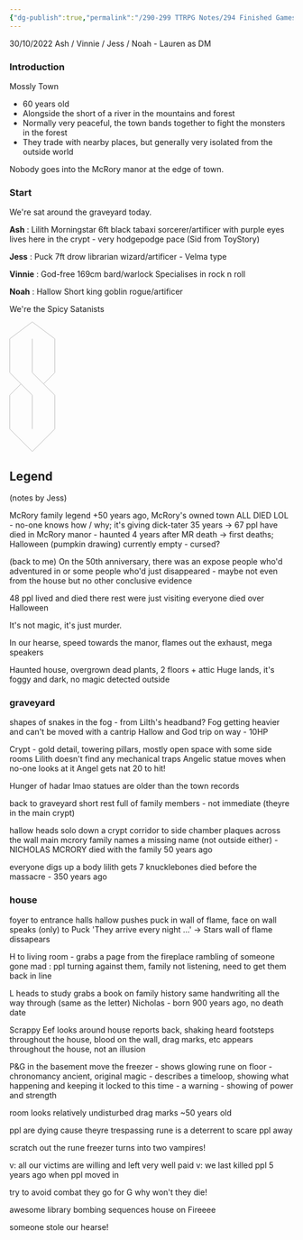 ```yaml
---
{"dg-publish":true,"permalink":"/290-299 TTRPG Notes/294 Finished Games/09 Oneshots/Halloween Mystery/"}
---
```



30/10/2022
Ash / Vinnie / Jess / Noah - Lauren as DM

### Introduction

Mossly Town
- 60 years old
- Alongside the short of a river in the mountains and forest
- Normally very peaceful, the town bands together to fight the monsters in the forest
- They trade with nearby places, but generally very isolated from the outside world

Nobody goes into the McRory manor at the edge of town.

### Start

We're sat around the graveyard today.

**Ash** : Lilith Morningstar
6ft black tabaxi sorcerer/artificer with purple eyes
lives here in the crypt - very hodgepodge pace (Sid from ToyStory)

**Jess** : Puck
7ft drow librarian wizard/artificer - Velma type

**Vinnie** : God-free
169cm bard/warlock
Specialises in rock n roll

**Noah** : Hallow
Short king goblin rogue/artificer

We're the Spicy Satanists

<svg xmlns="http://www.w3.org/2000/svg" xmlns:xlink="http://www.w3.org/1999/xlink" version="1.1" width="82px" height="232px" viewBox="-0.5 -0.5 82 232"><defs/><g><path d="M 40 90 L 40 30" fill="none" stroke="#bdbdbd" stroke-miterlimit="10" pointer-events="stroke"/><path d="M 80 90 L 80 30" fill="none" stroke="#bdbdbd" stroke-miterlimit="10" pointer-events="stroke"/><path d="M 0 90 L 0 30" fill="none" stroke="#bdbdbd" stroke-miterlimit="10" pointer-events="stroke"/><path d="M 0 190 L 0 130" fill="none" stroke="#bdbdbd" stroke-miterlimit="10" pointer-events="stroke"/><path d="M 40 190 L 40 130" fill="none" stroke="#bdbdbd" stroke-miterlimit="10" pointer-events="stroke"/><path d="M 80 190 L 80 130" fill="none" stroke="#bdbdbd" stroke-miterlimit="10" pointer-events="stroke"/><path d="M 40 0 L 0 30" fill="none" stroke="#bdbdbd" stroke-miterlimit="10" pointer-events="stroke"/><path d="M 80 30 L 40 0" fill="none" stroke="#bdbdbd" stroke-miterlimit="10" pointer-events="stroke"/><path d="M 80 130 L 40 90" fill="none" stroke="#bdbdbd" stroke-miterlimit="10" pointer-events="stroke"/><path d="M 40 130 L 0 90" fill="none" stroke="#bdbdbd" stroke-miterlimit="10" pointer-events="stroke"/><path d="M 40 230 L 0 190" fill="none" stroke="#bdbdbd" stroke-miterlimit="10" pointer-events="stroke"/><path d="M 80 190 L 40 230" fill="none" stroke="#bdbdbd" stroke-miterlimit="10" pointer-events="stroke"/><path d="M 20 110 L 0 130" fill="none" stroke="#bdbdbd" stroke-miterlimit="10" pointer-events="stroke"/><path d="M 60 110 L 80 90" fill="none" stroke="#bdbdbd" stroke-miterlimit="10" pointer-events="stroke"/></g></svg>

## Legend
(notes by Jess)

McRory family legend
+50 years ago, McRory's owned town
ALL DIED LOL - no-one knows how / why; it's giving dick-tater
35 years -> 67 ppl have died in McRory manor - haunted
4 years after MR death -> first deaths; Halloween (pumpkin drawing)
currently empty - cursed?

(back to me)
On the 50th anniversary, there was an expose
people who'd adventured in
or some people who'd just disappeared - maybe not even from the house but no other conclusive evidence

48 ppl lived and died there
rest were just visiting
everyone died over Halloween

It's not magic, it's just murder.

In our hearse, speed towards the manor, flames out the exhaust, mega speakers

Haunted house, overgrown dead plants, 2 floors + attic
Huge lands, it's foggy and dark, no magic detected outside

### graveyard

shapes of snakes in the fog - from Lilth's headband?
Fog getting heavier and can't be moved with a cantrip
Hallow and God trip on way - 10HP

Crypt - gold detail, towering pillars, mostly open space with some side rooms
Lilith doesn't find any mechanical traps
Angelic statue moves when no-one looks at it
Angel gets nat 20 to hit!

Hunger of hadar lmao
statues are older than the town records

back to graveyard
short rest
full of family members - not immediate (theyre in the main crypt)

hallow heads solo down a crypt corridor to side chamber
plaques across the wall
main mcrory family names
a missing name (not outside either) - NICHOLAS MCRORY
died with the family 50 years ago

everyone digs up a body
lilith gets 7 knucklebones
died before the massacre - 350 years ago

### house

foyer
to entrance halls
hallow pushes puck in
wall of flame, face on wall speaks (only) to Puck
'They arrive every night ...' -> Stars
wall of flame dissapears

H to living room - grabs a page from the fireplace
rambling of someone gone mad : ppl turning against them, family not listening, need to get them back in line

L heads to study
grabs a book on family history
same handwriting all the way through (same as the letter)
Nicholas - born 900 years ago, no death date

Scrappy Eef looks around house
reports back, shaking
heard footsteps throughout the house, blood on the wall, drag marks, etc
appears throughout the house, not an illusion

P&G in the basement
move the freezer - shows glowing rune on floor - chronomancy
ancient, original magic - describes a timeloop, showing what happening
and keeping it locked to this time - a warning - showing of power and strength

room looks relatively undisturbed
drag marks ~50 years old

ppl are dying cause theyre trespassing
rune is a deterrent to scare ppl away

scratch out the rune
freezer turns into two vampires!

v: all our victims are willing and left very well paid
v: we last killed ppl 5 years ago when ppl moved in

try to avoid combat
they go for G
why won't they die!

awesome library bombing sequences
house on Fireeee

someone stole our hearse!